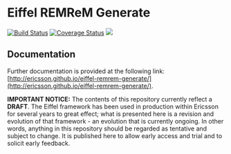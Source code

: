 # Eiffel REMReM Generate

[![Build Status](https://travis-ci.org/Ericsson/eiffel-remrem-generate.svg?branch=master)](https://travis-ci.org/Ericsson/eiffel-remrem-generate)
[![Coverage Status](https://coveralls.io/repos/github/Ericsson/eiffel-remrem-generate/badge.svg?branch=master)](https://coveralls.io/github/Ericsson/eiffel-remrem-generate?branch=master)
[![](https://jitpack.io/v/Ericsson/eiffel-remrem-generate.svg)](https://jitpack.io/#Ericsson/eiffel-remrem-generate)

## Documentation
Further documentation is provided at the following link: [http://ericsson.github.io/eiffel-remrem-generate/](http://ericsson.github.io/eiffel-remrem-generate/).

__IMPORTANT NOTICE:__ The contents of this repository currently reflect a __DRAFT__. The Eiffel framework has been used in production within Ericsson for several years to great effect; what is presented here is a revision and evolution of that framework - an evolution that is currently ongoing. In other words, anything in this repository should be regarded as tentative and subject to change. It is published here to allow early access and trial and to solicit early feedback.
